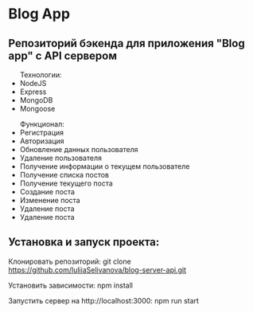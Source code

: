 # Blog App
## Репозиторий бэкенда для приложения "Blog app" с API сервером
<ul>
  Технологии:
  <li>NodeJS</li>
  <li>Express</li>
  <li>MongoDB</li>
  <li>Mongoose</li>
</ul>
<ul>
  Функционал:
  <li>Регистрация</li>
  <li>Авторизация</li>
  <li>Обновление данных пользователя</li>
  <li>Удаление пользователя</li>
  <li>Получение информации о текущем пользователе</li>
  <li>Получение списка постов</li>
  <li>Получение текущего поста</li>
  <li>Создание поста</li>
  <li>Изменение поста</li>
  <li>Удаление поста</li>
  <li>Удаление поста</li>
</ul>

## Установка и запуск проекта:
Клонировать репозиторий: git clone https://github.com/IuliiaSelivanova/blog-server-api.git

Установить зависимости: npm install

Запустить сервер на http://localhost:3000: npm run start


